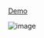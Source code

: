 ### 
[Demo](https://seifakmal.github.io/template-3.github.io/)


![image](https://github.com/SeifAkmal/HTML-CSS-Design-Number-One/assets/141640276/c872913d-8bb4-4776-937c-e1348cbbd663)

